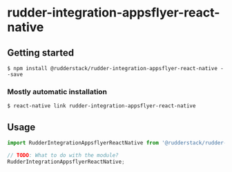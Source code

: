 # rudder-integration-appsflyer-react-native

## Getting started

`$ npm install @rudderstack/rudder-integration-appsflyer-react-native --save`

### Mostly automatic installation

`$ react-native link rudder-integration-appsflyer-react-native`

## Usage

```javascript
import RudderIntegrationAppsflyerReactNative from '@rudderstack/rudder-integration-appsflyer-react-native';

// TODO: What to do with the module?
RudderIntegrationAppsflyerReactNative;
```
